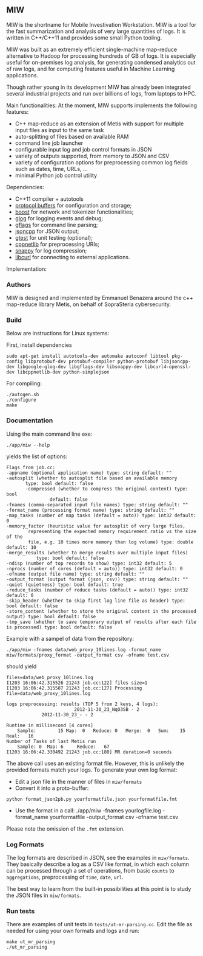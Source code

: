 ## MIW
MIW is the shortname for Mobile Investivation Workstation. MIW is a tool for the fast summarization and analysis of very large quantities of logs. It is written in C++/C++11 and provides some small Python tooling.

MIW was built as an extremely efficient single-machine map-reduce alternative to Hadoop for processing hundreds of GB of logs. It is especially useful for on-premises log analysis, for generating condensed analytics out of raw logs, and for computing features useful in Machine Learning applications.

Though rather young in its development MIW has already been integrated several industrial projects and run over billions of logs, from laptops to HPC.

Main functionalities:
At the moment, MIW supports implements the following features:

- C++ map-reduce as an extension of Metis with support for multiple input files as input to the same task
- auto-splitting of files based on available RAM
- command line job launcher
- configurable input log and job control formats in JSON
- variety of outputs supported, from memory to JSON and CSV
- variety of configuration options for preprocessing common log fields such as dates, time, URLs, ...
- minimal Python job control utility

Dependencies:

- C++11 compiler + autotools
- [protocol buffers](https://developers.google.com/protocol-buffers/?hl=en) for configuration and storage;
- [boost](http://www.boost.org/) for network and tokenizer functionalities;
- [glog](https://code.google.com/p/google-glog/) for logging events and debug;
- [gflags](https://code.google.com/p/gflags/) for command line parsing;
- [jsoncpp](https://github.com/open-source-parsers/jsoncpp) for JSON output;
- [gtest](https://code.google.com/p/googletest/) for unit testing (optional);
- [cppnetlib](http://cpp-netlib.org/) for preprocessing URIs;
- [snappy](http://google.github.io/snappy/) for log compression;
- [libcurl](http://curl.haxx.se/libcurl/) for connecting to external applications.

Implementation:

### Authors
MIW is designed and implemented by Emmanuel Benazera around the c++ map-reduce library Metis, on behalf of SopraSteria cybersecurity.

### Build
Below are instructions for Linux systems:

First, install dependencies
```
sudo apt-get install autotools-dev automake autoconf libtool pkg-config libprotobuf-dev protobuf-compiler python-protobuf libjsoncpp-dev libgoogle-glog-dev libgflags-dev libsnappy-dev libcurl4-openssl-dev libcppnetlib-dev python-simplejson
```

For compiling:
```
./autogen.sh
./configure
make
```

### Documentation

Using the main command line exe:
```
./app/miw --help
```
yields the list of options:
```
Flags from job.cc:
-appname (optional application name) type: string default: ""
-autosplit (whether to autosplit file based on available memory
	   type: bool default: false
	   -compressed (whether to compress the original content) type: bool
		        default: false
-fnames (comma-separated input file names) type: string default: ""
-format_name (processing format name) type: string default: ""
-map_tasks (number of map tasks (default = auto)) type: int32 default: 0
-memory_factor (heuristic value for autosplit of very large files,
		representing the expected memory requirement ratio vs the size of the
		file, e.g. 10 times more memory than log volume) type: double default: 10
-merge_results (whether to merge results over multiple input files)
	       type: bool default: false
-ndisp (number of top records to show) type: int32 default: 5
-nprocs (number of cores (default = auto)) type: int32 default: 0
-ofname (output file name) type: string default: ""
-output_format (output format (json, csv)) type: string default: ""
-quiet (quietness) type: bool default: true
-reduce_tasks (number of reduce tasks (default = auto)) type: int32 default: 0
-skip_header (whether to skip first log line file as header) type: bool default: false
-store_content (whether to store the original content in the processed output) type: bool default: false
-tmp_save (whether to save temporary output of results after each file is processed) type: bool default: false
```

Example with a sampel of data from the repository:
```
./app/miw -fnames data/web_proxy_10lines.log -format_name miw/formats/proxy_format -output_format csv -ofname test.csv
```
should yield
```
files=data/web_proxy_10lines.log
I1203 16:06:42.315526 21243 job.cc:122] files size=1
I1203 16:06:42.315587 21243 job.cc:127] Processing file=data/web_proxy_10lines.log

logs preprocessing: results (TOP 5 from 2 keys, 4 logs):
                         2012-11-30_23_NqO3SB - 2
			 2012-11-30_23_- - 2

Runtime in millisecond [4 cores]
	Sample:	       15 Map:	0	Reduce:	0	Merge:	0	Sum:	15	Real:	16
Number of Tasks of last Metis run
	Sample:	0  Map:	6     Reduce:	67
I1203 16:06:42.330492 21243 job.cc:180] MR duration=0 seconds	       
```

The above call uses an existing format file. However, this is unlikely the provided formats match your logs. To generate your own log format:

- Edit a json file in the manner of files in `miw/formats`
- Convert it into a proto-buffer:
```
python format_json2pb.py yourformatfile.json yourformatfile.fmt
```
- Use the format in a call:
./app/miw -fnames yourlogfile.log -format_name yourformatfile -output_format csv -ofname test.csv

Please note the omission of the `.fmt` extension.

### Log Formats

The log formats are described in JSON, see the examples in `miw/formats`. They basically describe a log as a CSV like format, in which each column can be processed through a set of operations, from basic `counts` to `aggregations`, preprocessing of `time`, `date`, `url`.

The best way to learn from the built-in possibilities at this point is to study the JSON files in `miw/formats`.

### Run tests

There are examples of unit tests in `tests/ut-mr-parsing.cc`. Edit the file as needed for using your own formats and logs and run:
```
make ut_mr_parsing
./ut_mr_parsing
```
